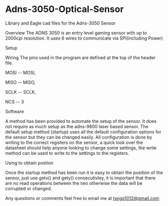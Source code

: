 
# Adns-3050-Optical-Sensor
Library and Eagle cad files for the Adns-3050 Sensor

Overview
The ADNS 3050 is an entry level gaming sensor with up to 2000cpi resolution. It uses 6 wires to communicate via SPI(including Power)


Setup

Wiring
The pins used in the program are defined at the top of the header file.

MOSI -- MOSI, 

MISO -- MISO, 

SCLK -- SCLK, 

NCS -- 3 


Software

A method has been provided to automate the setup of the sensor. It does not require as much setup as the adns-9800 laser based sensor. The default setup method (startup) uses all the default configuration options for the sensor but they can be changed easily. All configuration is done by writing to the correct registers on the sensor, a quick look over the datasheet should help anyone looking to change some settings, the write method can be used to write to the settings to the registers.  







Using to obtain postion

Once the startup method has been run it is easy to obtain the position of the sensor, just use getx() and gety() consecutivley, it is important that there are no read operations between the two otherwise the data will be corrupted or changed.  



Any questions or comments feel free to email me at twigg1012@gmail.com
